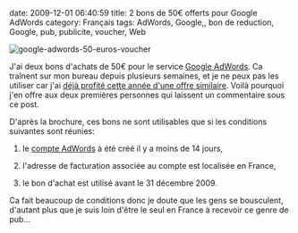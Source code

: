 date: 2009-12-01 06:40:59
title: 2 bons de 50€ offerts pour Google AdWords
category: Français
tags: AdWords, Google,, bon de reduction, Google, pub, publicite, voucher, Web

![google-adwords-50-euros-voucher](/uploads/2009/google-adwords-50-euros-voucher.jpg)

J'ai deux bons d'achats de 50€ pour le service [Google AdWords](http://fr.wikipedia.org/wiki/AdWords). Ca traînent sur mon bureau depuis plusieurs semaines, et je ne peux pas les utiliser car j'ai [déjà profité cette année d'une offre similaire](http://twitter.com/kdeldycke/status/3169290268). Voilà pourquoi j'en offre aux deux premières personnes qui laissent un commentaire sous ce post.

D'après la brochure, ces bons ne sont utilisables que si les conditions suivantes sont réunies:

  1. le [compte AdWords](http://www.google.fr/AdWord) à été créé il y a moins de 14 jours,

  2. l'adresse de facturation associée au compte est localisée en France,

  3. le bon d'achat est utilisé avant le 31 décembre 2009.

Ca fait beaucoup de conditions donc je doute que les gens se bousculent, d'autant plus que je suis loin d'être le seul en France à recevoir ce genre de pub...

